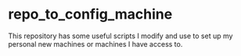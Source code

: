 # repo_to_config_machine
This repository has some useful scripts I modify and use to set up my personal new machines or machines I have access to.
